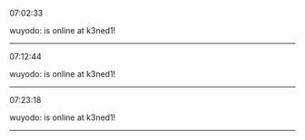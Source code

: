 07:02:33

wuyodo: is online at k3ned1!

---

07:12:44

wuyodo: is online at k3ned1!

---

07:23:18

wuyodo: is online at k3ned1!

---

